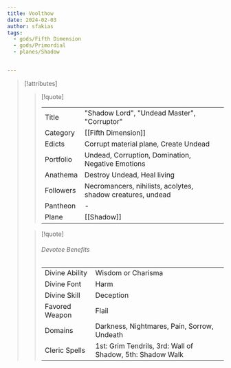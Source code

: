 ```yaml
---
title: Voolthow
date: 2024-02-03
author: sfakias
tags:
  - gods/Fifth Dimension
  - gods/Primordial
  - planes/Shadow


---
```

> [!attributes]
> 
> > [!quote]
> >
> > | | |
> > | --- | --- |
> > | Title | "Shadow Lord", "Undead Master", "Corruptor" |
> > | Category | [[Fifth Dimension]] |
> > | Edicts | Corrupt material plane, Create Undead |
> > | Portfolio | Undead, Corruption, Domination, Negative Emotions |
> > | Anathema | Destroy Undead, Heal living |
> > | Followers | Necromancers, nihilists, acolytes, shadow creatures, undead |
> > | Pantheon | - |
> > | Plane | [[Shadow]] |
>
> > [!quote]
> > 
> > ###### Devotee Benefits
> > | | |
> > | --- | --- |
> > | Divine Ability | Wisdom or Charisma |
> > | Divine Font | Harm |
> > | Divine Skill | Deception |
> > | Favored Weapon | Flail |
> > | Domains | Darkness, Nightmares, Pain, Sorrow, Undeath |
> > | Cleric Spells | 1st: Grim Tendrils, 3rd: Wall of Shadow, 5th: Shadow Walk |
